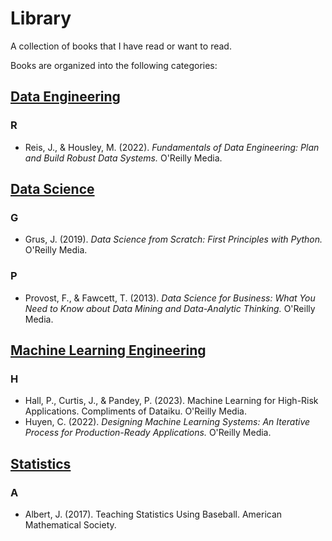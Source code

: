# Library
A collection of books that I have read or want to read.

Books are organized into the following categories:

## [Data Engineering](<Data Engineering>)

### R

 - Reis, J., & Housley, M. (2022). *Fundamentals of Data Engineering: Plan and Build Robust Data Systems.* O'Reilly Media.

## [Data Science](<Data Science>)

### G

 - Grus, J. (2019). *Data Science from Scratch: First Principles with Python.* O'Reilly Media.

### P

 - Provost, F., & Fawcett, T. (2013). *Data Science for Business: What You Need to Know about Data Mining and Data-Analytic Thinking.* O'Reilly Media.

## [Machine Learning Engineering](<Machine Learning Engineering>)

### H

 - Hall, P., Curtis, J., & Pandey, P. (2023). Machine Learning for High-Risk Applications. Compliments of Dataiku. O'Reilly Media.
 - Huyen, C. (2022). *Designing Machine Learning Systems: An Iterative Process for Production-Ready Applications.* O'Reilly Media.

## [Statistics](<Statistics>)

### A

 - Albert, J. (2017). Teaching Statistics Using Baseball. American Mathematical Society.
